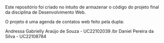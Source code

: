 Este repositório foi criado no intuito de armazenar o código do projeto final da disciplina de Desenvolvimento Web.

O projeto é uma agenda de contatos web feito pela dupla:

Andressa Gabrielly Araújo de Souza - UC22102039 /br
Daniel Pereira da Silva - UC22108784

